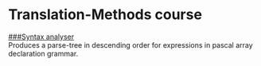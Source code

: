 # Translation-Methods course 
[###Syntax analyser](syntax_analyser/) <br>
Produces a parse-tree in descending order for expressions in pascal array declaration grammar.

